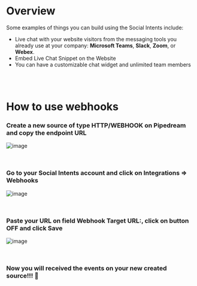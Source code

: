 # Overview

Some examples of things you can build using the Social Intents include:

- Live chat with your website visitors from the messaging tools you already use at your company: **Microsoft Teams**, **Slack**, **Zoom**, or **Webex**.
- Embed Live Chat Snippet on the Website
- You can have a customizable chat widget and unlimited team members

<br/>
<br/>

# How to use webhooks

### Create a new source of type **HTTP/WEBHOOK** on Pipedream and copy the endpoint URL

![image](https://user-images.githubusercontent.com/12402324/204533636-2ad0cad5-8d08-4289-a186-d47e473edd0f.png)

<br/>

### Go to your Social Intents account and click on **Integrations** => **Webhooks**

![image](https://user-images.githubusercontent.com/12402324/204534291-ccadec90-1d68-426e-a997-395f1c76d8da.png)

<br/>

### Paste your URL on field **Webhook Target URL:**, click on button **OFF** and click **Save**

![image](https://user-images.githubusercontent.com/12402324/204534570-28f95218-9351-478d-9032-2687e6ac4f66.png)

<br/>

### Now you will received the events on your new created source!!! 🎉